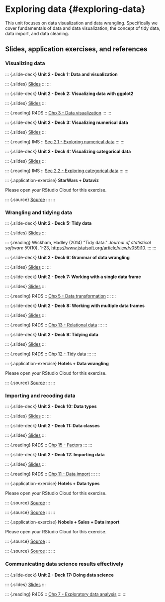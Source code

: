 # Exploring data {#exploring-data}

This unit focuses on data visualization and data wrangling.
Specifically we cover fundamentals of data and data visualization, the concept of tidy data, data import, and data cleaning.

## Slides, application exercises, and references

### Visualizing data

::: {.slide-deck}
**Unit 2 - Deck 1: Data and visualization**

::: {.slides}
[Slides](https://lukas-jue.github.io/intro-tidyverse/slides/u2-d01-data-viz/u2-d01-data-viz.html#1)
:::
:::

::: {.slide-deck}
**Unit 2 - Deck 2: Visualizing data with ggplot2**

::: {.slides}
[Slides](https://lukas-jue.github.io/intro-tidyverse/slides/u2-d02-ggplot2/u2-d02-ggplot2.html#1)
:::

::: {.reading}
R4DS :: [Chp 3 - Data visualization](https://r4ds.had.co.nz/data-visualisation.html)
:::
:::

::: {.slide-deck}
**Unit 2 - Deck 3: Visualizing numerical data**

::: {.slides}
[Slides](https://lukas-jue.github.io/intro-tidyverse/slides/u2-d03-viz-num/u2-d03-viz-num.html#1)
:::

::: {.reading}
IMS :: [Sec 2.1 - Exploring numerical data](https://openintro-ims.netlify.app/summarizing-visualizing-data.html#numerical-data)
:::
:::

::: {.slide-deck}
**Unit 2 - Deck 4: Visualizing categorical data**

::: {.slides}
[Slides](https://lukas-jue.github.io/intro-tidyverse/slides/u2-d04-viz-cat/u2-d04-viz-cat.html#1)
:::

::: {.reading}
IMS :: [Sec 2.2 - Exploring categorical data](https://openintro-ims.netlify.app/summarizing-visualizing-data.html#categorical-data)
:::
:::

::: {.application-exercise}
**StarWars + Dataviz**

Please open your RStudio Cloud for this exercise.

::: {.source}
[Source](https://github.com/lukas-jue/intro-tidyverse/blob/master/docs/application-exercises/ae-03-starwars-dataviz/starwars.Rmd)
:::
:::

### Wrangling and tidying data

::: {.slide-deck}
**Unit 2 - Deck 5: Tidy data**

::: {.slides}
[Slides](https://lukas-jue.github.io/intro-tidyverse/slides/u2-d05-tidy-data/u2-d05-tidy-data.html#1)
:::

::: {.reading}
Wickham, Hadley (2014) "Tidy data." *Journal of statistical software* 59(10), 1-23, <https://www.jstatsoft.org/article/view/v059i10>.
:::
:::

::: {.slide-deck}
**Unit 2 - Deck 6: Grammar of data wrangling**

::: {.slides}
[Slides](https://lukas-jue.github.io/intro-tidyverse/slides/u2-d06-grammar-wrangle/u2-d06-grammar-wrangle.html#1)
:::
:::

::: {.slide-deck}
**Unit 2 - Deck 7: Working with a single data frame**

::: {.slides}
[Slides](https://lukas-jue.github.io/intro-tidyverse/slides/u2-d07-single-df/u2-d07-single-df.html#1)
:::

::: {.reading}
R4DS :: [Chp 5 - Data transformation](https://r4ds.had.co.nz/transform.html)
:::
:::

::: {.slide-deck}
**Unit 2 - Deck 8: Working with multiple data frames**

::: {.slides}
[Slides](https://lukas-jue.github.io/intro-tidyverse/slides/u2-d08-multi-df/u2-d08-multi-df.html#1)
:::

::: {.reading}
R4DS :: [Chp 13 - Relational data](https://r4ds.had.co.nz/relational-data.html)
:::
:::

::: {.slide-deck}
**Unit 2 - Deck 9: Tidying data**

::: {.slides}
[Slides](https://lukas-jue.github.io/intro-tidyverse/slides/u2-d09-tidying/u2-d09-tidying.html#1)
:::

::: {.reading}
R4DS :: [Chp 12 - Tidy data](https://r4ds.had.co.nz/tidy-data.html)
:::
:::

::: {.application-exercise}
**Hotels + Data wrangling**

Please open your RStudio Cloud for this exercise.

::: {.source}
[Source](https://github.com/lukas-jue/intro-tidyverse/blob/master/docs/application-exercises/ae-04-hotels-datawrangling/hotels-datawrangling.Rmd)
:::
:::

### Importing and recoding data

::: {.slide-deck}
**Unit 2 - Deck 10: Data types**

::: {.slides}
[Slides](https://lukas-jue.github.io/intro-tidyverse/slides/u2-d10-data-types/u2-d10-data-types.html#1)
:::
:::

::: {.slide-deck}
**Unit 2 - Deck 11: Data classes**

::: {.slides}
[Slides](https://lukas-jue.github.io/intro-tidyverse/slides/u2-d11-data-classes/u2-d11-data-classes.html#1)
:::

::: {.reading}
R4DS :: [Chp 15 - Factors](https://r4ds.had.co.nz/factors.html)
:::
:::

::: {.slide-deck}
**Unit 2 - Deck 12: Importing data**

::: {.slides}
[Slides](https://lukas-jue.github.io/intro-tidyverse/slides/u2-d12-data-import/u2-d12-data-import.html#1)
:::

::: {.reading}
R4DS :: [Chp 11 - Data import](https://r4ds.had.co.nz/data-import.html)
:::
:::

::: {.application-exercise}
**Hotels + Data types**

Please open your RStudio Cloud for this exercise.

::: {.source}
[Source](https://github.com/lukas-jue/intro-tidyverse/blob/master/docs/application-exercises/ae-05-hotels-datatypes/hotels-forcats.Rmd)
:::

::: {.source}
[Source](https://github.com/lukas-jue/intro-tidyverse/blob/master/docs/application-exercises/ae-05-hotels-datatypes/type-coercion.Rmd)
:::
:::

::: {.application-exercise}
**Nobels + Sales + Data import**

Please open your RStudio Cloud for this exercise.

::: {.source}
[Source](https://github.com/lukas-jue/intro-tidyverse/blob/master/docs/application-exercises/ae-06-nobels-sales-dataimport/nobels-csv.Rmd)
:::

::: {.source}
[Source](https://github.com/lukas-jue/intro-tidyverse/blob/master/docs/application-exercises/ae-06-nobels-sales-dataimport/sales-excel.Rmd)
:::
:::

### Communicating data science results effectively

::: {.slide-deck}
**Unit 2 - Deck 17: Doing data science**

::: {.slides}
[Slides](https://lukas-jue.github.io/intro-tidyverse/slides/u2-d17-doing-data-science/u2-d17-doing-data-science.html#1)
:::

::: {.reading}
R4DS :: [Chp 7 - Exploratory data analysis](https://r4ds.had.co.nz/exploratory-data-analysis.html)
:::
:::

<!-- ## Labs -->

<!-- ::: {.lab} -->

<!-- **Lab 1: Hello R** -->

<!-- Introduction to R, R Markdown, Git, and GitHub -->

<!-- ::: {.instructions} -->

<!-- [Instructions](https://rstudio-education.github.io/datascience-box/course-materials/lab-instructions/lab-01/lab-01-hello-r.html) -->

<!-- ::: -->

<!-- ::: {.source} -->

<!-- [Source](https://github.com/rstudio-education/datascience-box/tree/master/course-materials/lab-instructions/lab-01) -->

<!-- ::: -->

<!-- ::: {.starter} -->

<!-- [Starter](https://github.com/rstudio-education/datascience-box/tree/master/course-materials/starters/lab/lab-01-hello-r) -->

<!-- ::: -->

<!-- ::: -->

<!-- ::: {.lab} -->

<!-- **Lab 2: Plastic waste** -->

<!-- Introduction to working with data in R with the tidyverse -->

<!-- ::: {.instructions} -->

<!-- [Instructions](https://rstudio-education.github.io/datascience-box/course-materials/lab-instructions/lab-02/lab-02-plastic-waste.html) -->

<!-- ::: -->

<!-- ::: {.source} -->

<!-- [Source](https://github.com/rstudio-education/datascience-box/tree/master/course-materials/lab-instructions/lab-02) -->

<!-- ::: -->

<!-- ::: {.starter} -->

<!-- [Starter](https://github.com/rstudio-education/datascience-box/tree/master/course-materials/starters/lab/lab-02-plastic-waste) -->

<!-- ::: -->

<!-- ::: -->

<!-- ::: {.lab} -->

<!-- **Lab 3: Nobel laureates** -->

<!-- Data wrangling and tidying -->

<!-- ::: {.instructions} -->

<!-- [Instructions](https://rstudio-education.github.io/datascience-box/course-materials/lab-instructions/lab-03/lab-03-nobel-laureates.html) -->

<!-- ::: -->

<!-- ::: {.source} -->

<!-- [Source](https://github.com/rstudio-education/datascience-box/tree/master/course-materials/lab-instructions/lab-03) -->

<!-- ::: -->

<!-- ::: {.starter} -->

<!-- [Starter](https://github.com/rstudio-education/datascience-box/tree/master/course-materials/starters/lab/lab-03-nobel-laureates) -->

<!-- ::: -->

<!-- ::: -->

<!-- ::: {.lab} -->

<!-- **Lab 4: La Quinta is Spanish for 'next to Denny's', Pt. 1** -->

<!-- Visualizing spatial data -->

<!-- ::: {.instructions} -->

<!-- [Instructions](https://rstudio-education.github.io/datascience-box/course-materials/lab-instructions/lab-04/lab-04-viz-sp-data.html) -->

<!-- ::: -->

<!-- ::: {.source} -->

<!-- [Source](https://github.com/rstudio-education/datascience-box/tree/master/course-materials/lab-instructions/lab-04) -->

<!-- ::: -->

<!-- ::: {.starter} -->

<!-- [Starter](https://github.com/rstudio-education/datascience-box/tree/master/course-materials/starters/lab/lab-04-viz-sp-data) -->

<!-- ::: -->

<!-- ::: -->

<!-- ::: {.lab} -->

<!-- **Lab 5: La Quinta is Spanish for 'next to Denny's', Pt. 2** -->

<!-- Wrangling spatial data -->

<!-- ::: {.instructions} -->

<!-- [Instructions](https://rstudio-education.github.io/datascience-box/course-materials/lab-instructions/lab-05/lab-05-wrangle-sp-data.html) -->

<!-- ::: -->

<!-- ::: {.source} -->

<!-- [Source](https://github.com/rstudio-education/datascience-box/tree/master/course-materials/lab-instructions/lab-05) -->

<!-- ::: -->

<!-- ::: {.starter} -->

<!-- [Starter](https://github.com/rstudio-education/datascience-box/tree/master/course-materials/starters/lab/lab-05-wrangle-sp-data) -->

<!-- ::: -->

<!-- ::: -->

<!-- ::: {.lab} -->

<!-- **Lab 6: Sad plots** -->

<!-- Critiquing and improving data visualisations -->

<!-- ::: {.instructions} -->

<!-- [Instructions](https://rstudio-education.github.io/datascience-box/course-materials/lab-instructions/lab-06/lab-06-sad-plots.html) -->

<!-- ::: -->

<!-- ::: {.source} -->

<!-- [Source](https://github.com/rstudio-education/datascience-box/tree/master/course-materials/lab-instructions/lab-06) -->

<!-- ::: -->

<!-- ::: {.starter} -->

<!-- [Starter](https://github.com/rstudio-education/datascience-box/tree/master/course-materials/starters/lab/lab-06-sad-plots) -->

<!-- ::: -->

<!-- ::: -->

<!-- ::: {.lab} -->

<!-- **Lab 7: Simpson's paradox** -->

<!-- Data visualisation, confounding, multivariable relationships -->

<!-- ::: {.instructions} -->

<!-- [Instructions](https://rstudio-education.github.io/datascience-box/course-materials/lab-instructions/lab-07/lab-07-simpsons-paradox.html) -->

<!-- ::: -->

<!-- ::: {.source} -->

<!-- [Source](https://github.com/rstudio-education/datascience-box/tree/master/course-materials/lab-instructions/lab-07) -->

<!-- ::: -->

<!-- ::: {.starter} -->

<!-- [Starter](https://github.com/rstudio-education/datascience-box/tree/master/course-materials/starters/lab/lab-07-simpsons-paradox) -->

<!-- ::: -->

<!-- ::: -->

<!-- ::: {.lab} -->

<!-- **Lab 8: University of Edinburgh Art Collection** -->

<!-- Web scraping, function, iteration -->

<!-- ::: {.instructions} -->

<!-- [Instructions](https://rstudio-education.github.io/datascience-box/course-materials/lab-instructions/lab-08/lab-08-uoe-art.html) -->

<!-- ::: -->

<!-- ::: {.source} -->

<!-- [Source](https://github.com/rstudio-education/datascience-box/tree/master/course-materials/lab-instructions/lab-08) -->

<!-- ::: -->

<!-- ::: {.starter} -->

<!-- [Starter](https://github.com/rstudio-education/datascience-box/tree/master/course-materials/starters/lab/lab-08-uoe-art) -->

<!-- ::: -->

<!-- ::: -->

<!-- ## Homework assignments -->

<!-- ::: {.homework} -->

<!-- **HW 1: Pet names** -->

<!-- Introduction to working with data in R with the tidyverse -->

<!-- ::: {.instructions} -->

<!-- [Instructions](https://rstudio-education.github.io/datascience-box/course-materials/hw-instructions/hw-01/hw-01-pet-names.html) -->

<!-- ::: -->

<!-- ::: {.source} -->

<!-- [Source](https://github.com/rstudio-education/datascience-box/tree/master/course-materials/hw-instructions/hw-01) -->

<!-- ::: -->

<!-- ::: {.starter} -->

<!-- [Starter](https://github.com/rstudio-education/datascience-box/tree/master/course-materials/starters/hw/hw-01-pet-names) -->

<!-- ::: -->

<!-- ::: -->

<!-- ::: {.homework} -->

<!-- **HW 2: Edinburgh Airbnb rentals** -->

<!-- Data visualisation with the tidyverse -->

<!-- ::: {.instructions} -->

<!-- [Instructions](https://rstudio-education.github.io/datascience-box/course-materials/hw-instructions/hw-02/hw-02-airbnb-edi.html) -->

<!-- ::: -->

<!-- ::: {.source} -->

<!-- [Source](https://github.com/rstudio-education/datascience-box/tree/master/course-materials/hw-instructions/hw-02) -->

<!-- ::: -->

<!-- ::: {.starter} -->

<!-- [Starter](https://github.com/rstudio-education/datascience-box/tree/master/course-materials/starters/hw/hw-02-airbnb-edi) -->

<!-- ::: -->

<!-- ::: -->

<!-- ::: {.homework} -->

<!-- **HW 3: Road traffic accidents** -->

<!-- Data wrangling, tidying, and visualization -->

<!-- ::: {.instructions} -->

<!-- [Instructions](https://rstudio-education.github.io/datascience-box/course-materials/hw-instructions/hw-03/hw-03-accidents.html) -->

<!-- ::: -->

<!-- ::: {.source} -->

<!-- [Source](https://github.com/rstudio-education/datascience-box/tree/master/course-materials/hw-instructions/hw-03) -->

<!-- ::: -->

<!-- ::: {.starter} -->

<!-- [Starter](https://github.com/rstudio-education/datascience-box/tree/master/course-materials/starters/hw/hw-03-accidents) -->

<!-- ::: -->

<!-- ::: -->

<!-- ::: {.homework} -->

<!-- **HW 4: What should I major in?** -->

<!-- More data wrangling, summarizing, and visualization -->

<!-- ::: {.instructions} -->

<!-- [Instructions](https://rstudio-education.github.io/datascience-box/course-materials/hw-instructions/hw-04/hw-04-college-majors.html) -->

<!-- ::: -->

<!-- ::: {.source} -->

<!-- [Source](https://github.com/rstudio-education/datascience-box/tree/master/course-materials/hw-instructions/hw-04) -->

<!-- ::: -->

<!-- ::: {.starter} -->

<!-- [Starter](https://github.com/rstudio-education/datascience-box/tree/master/course-materials/starters/hw/hw-04-college-majors) -->

<!-- ::: -->

<!-- ::: -->

<!-- ::: {.homework} -->

<!-- **HW 5: Legos** -->

<!-- More data wrangling, summarizing, and visualization -->

<!-- ::: {.instructions} -->

<!-- [Instructions](https://rstudio-education.github.io/datascience-box/course-materials/hw-instructions/hw-05/hw-05-legos.html) -->

<!-- ::: -->

<!-- ::: {.source} -->

<!-- [Source](https://github.com/rstudio-education/datascience-box/tree/master/course-materials/hw-instructions/hw-05) -->

<!-- ::: -->

<!-- ::: {.starter} -->

<!-- [Starter](https://github.com/rstudio-education/datascience-box/tree/master/course-materials/starters/hw/hw-05-legos) -->

<!-- ::: -->

<!-- ::: -->

<!-- ::: {.homework} -->

<!-- **HW 6: Money in politics** -->

<!-- Web scraping, functions, and iteration -->

<!-- ::: {.instructions} -->

<!-- [Instructions](https://rstudio-education.github.io/datascience-box/course-materials/hw-instructions/hw-06/hw-06-money-in-politics.html) -->

<!-- ::: -->

<!-- ::: {.source} -->

<!-- [Source](https://github.com/rstudio-education/datascience-box/tree/master/course-materials/hw-instructions/hw-06) -->

<!-- ::: -->

<!-- ::: {.starter} -->

<!-- [Starter](https://github.com/rstudio-education/datascience-box/tree/master/course-materials/starters/hw/hw-06-money-in-politics) -->

<!-- ::: -->

<!-- ::: -->
